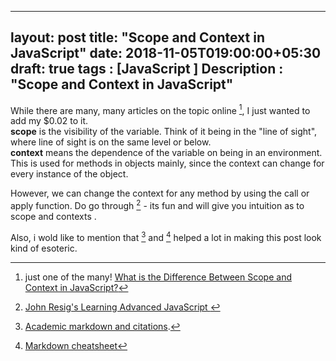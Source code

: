 
---
layout: post
title: "Scope and Context in JavaScript"
date: 2018-11-05T019:00:00+05:30
draft: true
tags : [JavaScript ]
Description : "Scope and Context in JavaScript"
---
While there are many, many articles on the topic online [^1], I just wanted to add my $0.02 to it.  
**scope** is the visibility of the variable. Think of it being in the "line of sight", where line of sight is on the same level or below.  
**context** means the dependence of the variable on being in an environment. This is used for methods in objects mainly, since the context can change for every instance of the object.

However, we can change the context for any method by using the call or apply function. Do go through  [^2] - its fun and will give you intuition as to scope and contexts .

Also, i wold like to mention that [^3] and [^4] helped a lot in making this post look kind of esoteric.


[^1]: just one of the many! [What is the Difference Between Scope and Context in JavaScript?](https://blog.kevinchisholm.com/javascript/difference-between-scope-and-context/)  

[^2]: [John Resig's Learning Advanced JavaScript ](https://johnresig.com/apps/learn/)

[^3]: [Academic markdown and citations](https://www.chriskrycho.com/2015/academic-markdown-and-citations.html).  

[^4]: [Markdown cheatsheet](https://www.markdownguide.org/cheat-sheet/)

<!--stackedit_data:
eyJoaXN0b3J5IjpbLTIwMjAyMjU4MDBdfQ==
-->